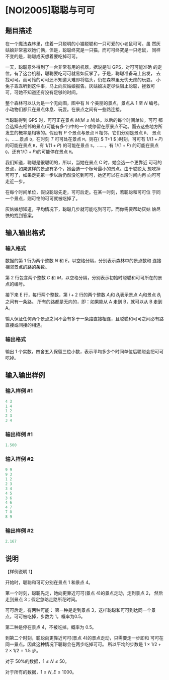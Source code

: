 # [NOI2005]聪聪与可可 

## 题目描述

在一个魔法森林里，住着一只聪明的小猫聪聪和一只可爱的小老鼠可可。虽 然灰姑娘非常喜欢她们俩，但是，聪聪终究是一只猫，而可可终究是一只老鼠， 同样不变的是，聪聪成天想着要吃掉可可。

一天，聪聪意外得到了一台非常有用的机器，据说是叫 GPS，对可可能准确 的定位。有了这台机器，聪聪要吃可可就易如反掌了。于是，聪聪准备马上出发， 去找可可。而可怜的可可还不知道大难即将临头，仍在森林里无忧无虑的玩耍。 小兔子乖乖听到这件事，马上向灰姑娘报告。灰姑娘决定尽快阻止聪聪，拯救可 可，可她不知道还有没有足够的时间。

整个森林可以认为是一个无向图，图中有 $N$ 个美丽的景点，景点从 $1$ 至 $N$ 编号。小动物们都只在景点休息、玩耍。在景点之间有一些路连接。

当聪聪得到 GPS 时，可可正在景点 $M$($M≤N$)处。以后的每个时间单位，可可 都会选择去相邻的景点(可能有多个)中的一个或停留在原景点不动。而去这些地方所发生的概率是相等的。假设有 $P$ 个景点与景点 `M` 相邻，它们分别是景点 `R`、 景点 `S`，……景点 `Q`，在时刻 $T$ 可可处在景点 `M`，则在( $ T+1 $ )时刻，可可有 $1/(1 +P)$ 的可能在景点 `R`，有 $1/(1 +P)$ 的可能在景点 `S`，……，有 $1/(1 +P)$ 的可能在景点 `Q`，还有$1/(1 +P)$的可能停在景点 `M`。

我们知道，聪聪是很聪明的，所以，当她在景点 C 时，她会选一个更靠近 可可的景点，如果这样的景点有多个，她会选一个标号最小的景点。由于聪聪太 想吃掉可可了，如果走完第一步以后仍然没吃到可可，她还可以在本段时间内再 向可可走近一步。

在每个时间单位，假设聪聪先走，可可后走。在某一时刻，若聪聪和可可位 于同一个景点，则可怜的可可就被吃掉了。

灰姑娘想知道，平均情况下，聪聪几步就可能吃到可可。而你需要帮助灰姑 娘尽快的找到答案。

## 输入输出格式

### 输入格式

数据的第 1 行为两个整数 $N$ 和 $E$，以空格分隔，分别表示森林中的景点数和 连接相邻景点的路的条数。

第 2 行包含两个整数 $C$ 和 $M$，以空格分隔，分别表示初始时聪聪和可可所在的景点的编号。

接下来 E 行，每行两个整数，第 $i+2$ 行的两个整数 $A_i$和 $B_i$表示景点 $A_i$和景点 $B_i$ 之间有一条路。 所有的路都是无向的，即：如果能从 A 走到 B，就可以从 B 走到 A。

输入保证任何两个景点之间不会有多于一条路直接相连，且聪聪和可可之间必有路直接或间接的相连。

### 输出格式

输出 1 个实数，四舍五入保留三位小数，表示平均多少个时间单位后聪聪会把可可吃掉。

## 输入输出样例

### 输入样例 #1

```cpp
4 3 
1 4 
1 2 
2 3 
3 4
```


### 输出样例 #1

```cpp
1.500 

```
### 输入样例 #2

```cpp
9 9 
9 3 
1 2 
2 3 
3 4 
4 5 
3 6 
4 6 
4 7 
7 8 
8 9
```


### 输出样例 #2

```cpp
2.167
```


## 说明

【样例说明 1】

开始时，聪聪和可可分别在景点 1 和景点 4。

第一个时刻，聪聪先走，她向更靠近可可(景点 4)的景点走动，走到景点 2， 然后走到景点 3；假定忽略走路所花时间。

可可后走，有两种可能： 第一种是走到景点 3，这样聪聪和可可到达同一个景点，可可被吃掉，步数为 $1$，概率为$0.5$。

第二种是停在景点 4，不被吃掉。概率为 $0.5$。

到第二个时刻，聪聪向更靠近可可(景点 4)的景点走动，只需要走一步即和 可可在同一景点。因此这种情况下聪聪会在两步吃掉可可。 所以平均的步数是 $1\times 1/2 + 2\times 1/2 =1.5$ 步。

对于 50%的数据，$1≤N≤50$。

对于所有的数据，$1≤N,E≤1000$。 

